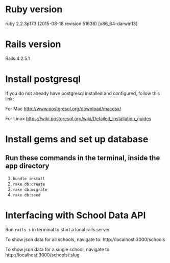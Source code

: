 # Ruby version
ruby 2.2.3p173 (2015-08-18 revision 51636) [x86_64-darwin13]

# Rails version
Rails 4.2.5.1

# Install postgresql
If you do not already have postgresql installed and configured, follow this link:

For Mac
http://www.postgresql.org/download/macosx/

For Linux
https://wiki.postgresql.org/wiki/Detailed_installation_guides

# Install gems and set up database
## Run these commands in the terminal, inside the app directory
1. `bundle install`
2. `rake db:create`
3. `rake db:migrate`
4. `rake db:seed`

# Interfacing with School Data API

Run `rails s` in terminal to start a local rails server

To show json data for all schools, navigate to:
http://localhost:3000/schools

To show json data for a single school, navigate to:
http://localhost:3000/schools/:slug

